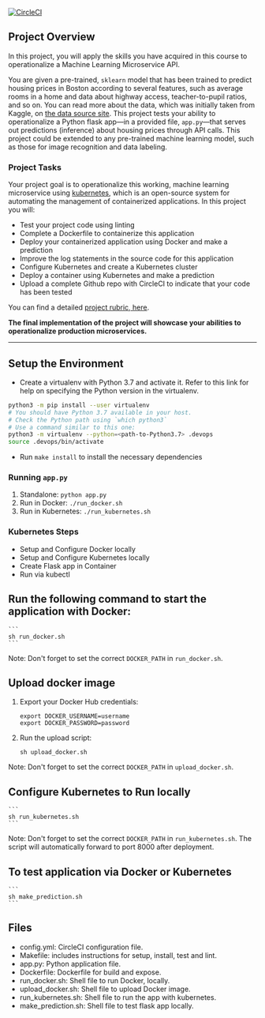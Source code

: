 [![CircleCI](https://circleci.com/gh/26shine/project-ml-microservice-kubernetes.svg?style=svg)](https://app.circleci.com/pipelines/github/26shine/project-ml-microservice-kubernetes)

## Project Overview

In this project, you will apply the skills you have acquired in this course to operationalize a Machine Learning Microservice API. 

You are given a pre-trained, `sklearn` model that has been trained to predict housing prices in Boston according to several features, such as average rooms in a home and data about highway access, teacher-to-pupil ratios, and so on. You can read more about the data, which was initially taken from Kaggle, on [the data source site](https://www.kaggle.com/c/boston-housing). This project tests your ability to operationalize a Python flask app—in a provided file, `app.py`—that serves out predictions (inference) about housing prices through API calls. This project could be extended to any pre-trained machine learning model, such as those for image recognition and data labeling.

### Project Tasks

Your project goal is to operationalize this working, machine learning microservice using [kubernetes](https://kubernetes.io/), which is an open-source system for automating the management of containerized applications. In this project you will:
* Test your project code using linting
* Complete a Dockerfile to containerize this application
* Deploy your containerized application using Docker and make a prediction
* Improve the log statements in the source code for this application
* Configure Kubernetes and create a Kubernetes cluster
* Deploy a container using Kubernetes and make a prediction
* Upload a complete Github repo with CircleCI to indicate that your code has been tested

You can find a detailed [project rubric, here](https://review.udacity.com/#!/rubrics/2576/view).

**The final implementation of the project will showcase your abilities to operationalize production microservices.**

---

## Setup the Environment

* Create a virtualenv with Python 3.7 and activate it. Refer to this link for help on specifying the Python version in the virtualenv. 
```bash
python3 -m pip install --user virtualenv
# You should have Python 3.7 available in your host. 
# Check the Python path using `which python3`
# Use a command similar to this one:
python3 -m virtualenv --python=<path-to-Python3.7> .devops
source .devops/bin/activate
```
* Run `make install` to install the necessary dependencies

### Running `app.py`

1. Standalone:  `python app.py`
2. Run in Docker:  `./run_docker.sh`
3. Run in Kubernetes:  `./run_kubernetes.sh`

### Kubernetes Steps

* Setup and Configure Docker locally
* Setup and Configure Kubernetes locally
* Create Flask app in Container
* Run via kubectl

## Run the following command to start the application with Docker:
    ```
    sh run_docker.sh
    ```
   Note: Don't forget to set the correct `DOCKER_PATH` in `run_docker.sh`.

## Upload docker image
1. Export your Docker Hub credentials:
    ```
    export DOCKER_USERNAME=username
    export DOCKER_PASSWORD=password
    ```
2. Run the upload script:
    ```
    sh upload_docker.sh
    ```
Note: Don't forget to set the correct `DOCKER_PATH` in `upload_docker.sh`.

## Configure Kubernetes to Run locally
    ```
    sh run_kubernetes.sh
    ```
Note: Don't forget to set the correct `DOCKER_PATH` in `run_kubernetes.sh`.
The script will automatically forward to port 8000 after deployment.

## To test application via Docker or Kubernetes
    ```
    sh make_prediction.sh
    ```

## Files

- config.yml: CircleCI configuration file.
- Makefile: includes instructions for setup, install, test and lint.
- app.py: Python application file.
- Dockerfile: Dockerfile for build and expose.
- run_docker.sh: Shell file to run Docker, locally.
- upload_docker.sh: Shell file to upload Docker image.
- run_kubernetes.sh: Shell file to run the app with kubernetes.
- make_prediction.sh: Shell file to test flask app locally.
